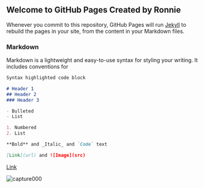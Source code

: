 ## Welcome to GitHub Pages Created by Ronnie


Whenever you commit to this repository, GitHub Pages will run [Jekyll](https://jekyllrb.com/) to rebuild the pages in your site, from the content in your Markdown files.

### Markdown

Markdown is a lightweight and easy-to-use syntax for styling your writing. It includes conventions for

```markdown
Syntax highlighted code block

# Header 1
## Header 2
### Header 3

- Bulleted
- List

1. Numbered
2. List

**Bold** and _Italic_ and `Code` text

[Link](url) and ![Image](src)

```
[Link](rpilman.github.io)


![capture000](https://cloud.githubusercontent.com/assets/2511721/25863025/cd0b3502-34af-11e7-8d5f-fe6766004d2b.PNG)
